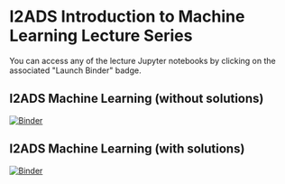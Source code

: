 # I2ADS Introduction to Machine Learning Lecture Series

You can access any of the lecture Jupyter notebooks by clicking on the associated "Launch Binder" badge.

## I2ADS Machine Learning (without solutions)

[![Binder](https://mybinder.org/badge_logo.svg)](https://mybinder.org/v2/gh/ds-courses/ml-series/HEAD?filepath=ML_series.ipynb)

## I2ADS Machine Learning (with solutions)
[![Binder](https://mybinder.org/badge_logo.svg)](https://mybinder.org/v2/gh/ds-courses/ml-series/HEAD?filepath=ML_series_solutions.ipynb)

